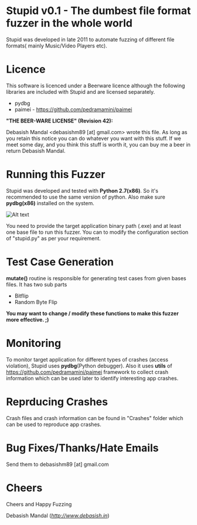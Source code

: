 Stupid v0.1 - The dumbest file format fuzzer in the whole world
===============================================================

Stupid was developed in late 2011 to automate fuzzing of different file formats( mainly Music/Video Players etc).

Licence
=======
This software is licenced under a Beerware licence although the following libraries are included with Stupid and are licensed separately.

- pydbg
- paimei - https://github.com/pedramamini/paimei


**"THE BEER-WARE LICENSE" (Revision 42):**

Debasish Mandal <debasishm89 [at] gmail.com> wrote this file. As long as you retain this notice you can do whatever you want with this stuff. If we meet some day, and you think this stuff is worth it, you can buy me a beer in return Debasish Mandal.


Running this Fuzzer
===================
Stupid was developed and tested with **Python 2.7(x86)**. So it's recommended to use the same version of python. Also make sure **pydbg(x86)** installed on the system. 

![Alt text](http://1.bp.blogspot.com/-pP0pSl5dTp4/U7fY1275h2I/AAAAAAAAA3Q/pi00kVZCR0I/s1600/1.png)


You need to provide the target application binary path (.exe) and at least one base file to run this fuzzer. You can to modify the configuration section of "stupid.py" as per your requirement.

Test Case Generation
====================
**mutate()** routine is responsible for generating test cases from given bases files. It has two sub parts

- Bitflip 
- Random Byte Flip

**You may want to change / modify these functions to make this fuzzer more effective. ;)**

Monitoring
==========
To monitor target application for different types of crashes (access violation), Stupid uses **pydbg**(Python debugger). Also it uses **utils** of https://github.com/pedramamini/paimei framework to collect crash information which can be used later to identify interesting app crashes.

Reprducing Crashes
==================
Crash files and crash information can be found in "Crashes" folder which can be used to reproduce app crashes.


Bug Fixes/Thanks/Hate Emails
============================
Send them to debasishm89 [at] gmail.com


Cheers
======

Cheers and Happy Fuzzing

Debasish Mandal (*http://www.debasish.in*)

